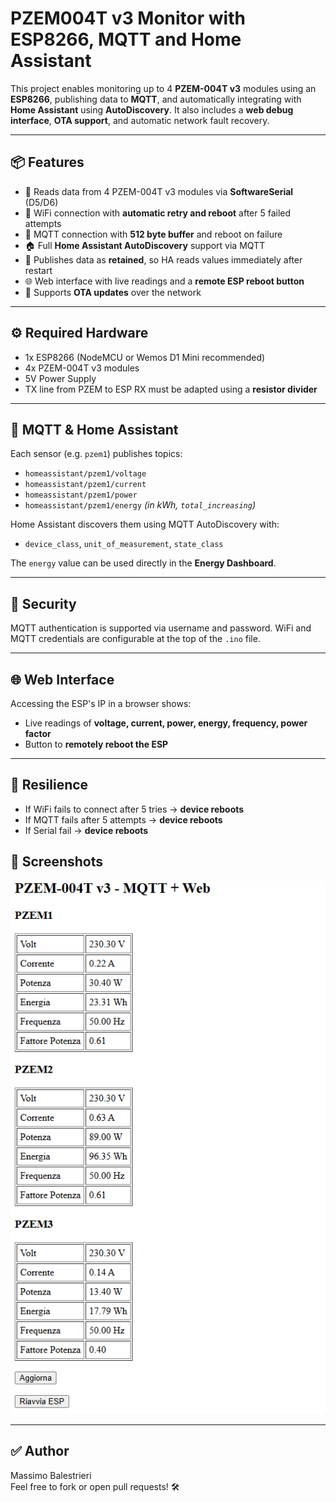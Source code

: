 # PZEM004T v3 Monitor with ESP8266, MQTT and Home Assistant

This project enables monitoring up to 4 **PZEM-004T v3** modules using an **ESP8266**, publishing data to **MQTT**, and automatically integrating with **Home Assistant** using **AutoDiscovery**. It also includes a **web debug interface**, **OTA support**, and automatic network fault recovery.

---

## 📦 Features


- 🔌 Reads data from 4 PZEM-004T v3 modules via **SoftwareSerial** (D5/D6)
- 📶 WiFi connection with **automatic retry and reboot** after 5 failed attempts
- 📡 MQTT connection with **512 byte buffer** and reboot on failure
- 🏠 Full **Home Assistant AutoDiscovery** support via MQTT
- 🔄 Publishes data as **retained**, so HA reads values immediately after restart
- 🌐 Web interface with live readings and a **remote ESP reboot button**
- 🔧 Supports **OTA updates** over the network

---

## ⚙️ Required Hardware

- 1x ESP8266 (NodeMCU or Wemos D1 Mini recommended)
- 4x PZEM-004T v3 modules
- 5V Power Supply
- TX line from PZEM to ESP RX must be adapted using a **resistor divider**

---

## 📡 MQTT & Home Assistant

Each sensor (e.g. `pzem1`) publishes topics:

- `homeassistant/pzem1/voltage`
- `homeassistant/pzem1/current`
- `homeassistant/pzem1/power`
- `homeassistant/pzem1/energy` *(in kWh, `total_increasing`)*

Home Assistant discovers them using MQTT AutoDiscovery with:

- `device_class`, `unit_of_measurement`, `state_class`

The `energy` value can be used directly in the **Energy Dashboard**.

---

## 🔐 Security

MQTT authentication is supported via username and password. WiFi and MQTT credentials are configurable at the top of the `.ino` file.

---

## 🌐 Web Interface

Accessing the ESP's IP in a browser shows:

- Live readings of **voltage, current, power, energy, frequency, power factor**
- Button to **remotely reboot the ESP**

---

## 🧠 Resilience

- If WiFi fails to connect after 5 tries → **device reboots**
- If MQTT fails after 5 attempts → **device reboots**
- If Serial fail  → **device reboots**


## 📸 Screenshots

![WebPage](screenshot.png)

---

## ✅ Author

Massimo Balestrieri  
Feel free to fork or open pull requests! 🛠️
